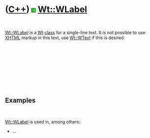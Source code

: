
 

 

 

 

 

([C++](Cpp.md)) ![Wt](PicWt.png) [Wt::WLabel](CppWLabel.md)
=============================================================

 

[Wt::WLabel](CppWLabel.md) is a [Wt](CppWt.md) [class](CppClass.md)
for a single-line text. It is not possible to use [XHTML](CppXhtml.md)
markup in this text, use [Wt::WText](CppWText.md) if this is desired.

 

 

 

 

 

Examples
--------

 

[Wt::WLabel](CppWLabel.md) is used in, among others:

-   ...

 

 

 

 

 

 

